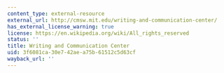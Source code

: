 ```yaml
---
content_type: external-resource
external_url: http://cmsw.mit.edu/writing-and-communication-center/
has_external_license_warning: true
license: https://en.wikipedia.org/wiki/All_rights_reserved
status: ''
title: Writing and Communication Center
uid: 3f6081ca-30e7-42ae-a75b-61512c5d63cf
wayback_url: ''
---
```

